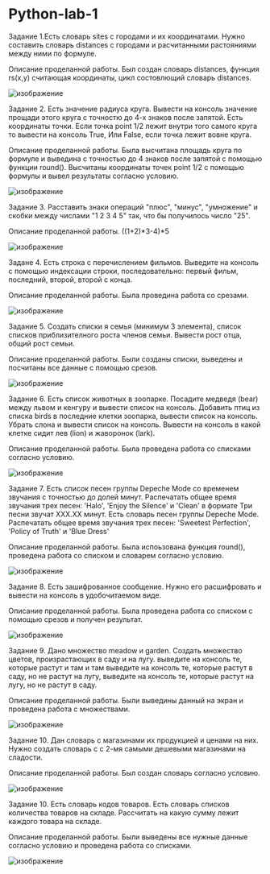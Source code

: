 # Python-lab-1
Задание 1.Есть словарь sites с городами и их координатами. Нужно составить словарь distances с городами и расчитанными растояниями между ними по формуле.

Описание проделанной работы. Был создан словарь distances, функция rs(x,y) считающая координаты, цикл состовлющий словарь distances.

![изображение](https://github.com/Savch1k/Python-lab-1/assets/160525024/a9a3249a-8a3d-41b8-8668-fa371024ece9)

Задание 2. Есть значение радиуса круга. Вывести на консоль значение прощади этого круга с точностю до 4-х знаков после запятой. Есть координаты точки. Если точка point 1/2 лежит внутри того самого круга 
то вывести на консоль True, Или False, если точка лежит вовне круга. 

Описание проделанной работы. Была высчитана площадь круга по формуле и выведина с точностью до 4 знаков после запятой с помощью функции round(). Высчитаны координаты точек point 1/2 с помощью формулы и вывел результаты согласно условию.

![изображение](https://github.com/Savch1k/Python-lab-1/assets/160525024/b26ed2e7-24d9-44a5-81d4-b16e4d8f1d59)

Задание 3. Расставить знаки операций "плюс", "минус", "умножение" и скобки между числами "1 2 3 4 5" так, что бы получилось число "25".

Описание проделанной работы. ((1+2)*3-4)*5

![изображение](https://github.com/Savch1k/Python-lab-1/assets/160525024/da3dc72e-c94d-4e19-9d8c-2a338db9228e)

Задане 4. Есть строка с перечислением фильмов. Выведите на консоль с помощью индексации строки, последовательно:   первый фильм, последний, второй, второй с конца.

Описание проделанной работы. Была проведина работа со срезами.

![изображение](https://github.com/Savch1k/Python-lab-1/assets/160525024/46264680-e1ea-43fe-8199-ee4063d2a2d1)

Задание 5. Создать списки  я семья (минимум 3 элемента), список списков приблизителного роста членов семьи. Вывести рост отца, общий рост семьи.

Описание проделанной работы. Были созданы списки, выведены и посчитаны все данные с помощью срезов.

![изображение](https://github.com/Savch1k/Python-lab-1/assets/160525024/03d519f1-0d06-4fd9-b5e5-7d352823d03e)

Задание 6. Есть список животных в зоопарке. Посадите медведя (bear) между львом и кенгуру и вывести список на консоль. Добавить птиц из списка birds в последние клетки зоопарка, вывести список на консоль. Убрать слона и вывести список на консоль. Вывести на консоль в какой клетке сидит лев (lion) и жаворонок (lark).

Описание проделанной работы. Была проведена работа со списками согласно условию.

![изображение](https://github.com/Savch1k/Python-lab-1/assets/160525024/59925c39-02c0-4773-9f00-c27045c6e9ba)

Задание 7. Есть список песен группы Depeche Mode со временем звучания с точностью до долей минут. Распечатать общее время звучания трех песен: 'Halo', 'Enjoy the Silence' и 'Clean' в формате Три песни звучат ХХХ.XX минут. Есть словарь песен группы Depeche Mode. Распечатать общее время звучания трех песен: 'Sweetest Perfection', 'Policy of Truth' и 'Blue Dress'

Описание проделанной работы. Была испоьзована функция round(), проведена работа со списком и словарем согласно условию.

![изображение](https://github.com/Savch1k/Python-lab-1/assets/160525024/faef7938-5b1f-40f9-8e73-9ccdea624018)

Задание 8. Есть зашифрованное сообщение. Нужно его расшифровать и вывести на консоль в удобочитаемом виде.

Описание проделанной работы. Была проведена работа со списком с помощью срезов и получен результат.

![изображение](https://github.com/Savch1k/Python-lab-1/assets/160525024/c2b3fa7a-69d7-463b-a5aa-943591c6652d)

Задание 9. Дано множество meadow и garden. Создать множество цветов, произрастающих в саду и на лугу. выведите на консоль те, которые растут и там и там выведите на консоль те, которые растут в саду, но не растут на лугу, выведите на консоль те, которые растут на лугу, но не растут в саду.

Описание проделанной работы. Были выведины данный на экран и проведена работа с множествами.

![изображение](https://github.com/Savch1k/Python-lab-1/assets/160525024/fca2ba20-992a-4e9e-a059-4cfecab8c438)

Задание 10. Дан словарь с магазинами их продукцией и ценами на них. Нужно создать словарь с с 2-мя самыми дешевыми магазинами на сладости.

Описание проделанной работы. Был создан словарь согласно условию.

![изображение](https://github.com/Savch1k/Python-lab-1/assets/160525024/86835d9c-847a-4b7c-bf47-67102f5fb306)

Задание 10. Есть словарь кодов товаров. Есть словарь списков количества товаров на складе. Рассчитать на какую сумму лежит каждого товара на складе. 

Описание проделанной работы. Были выведены все нужные данные согласно условию и проведена работа со списками.

![изображение](https://github.com/Savch1k/Python-lab-1/assets/160525024/3d0d0374-9719-419b-a4a3-172fa13db7ed)






